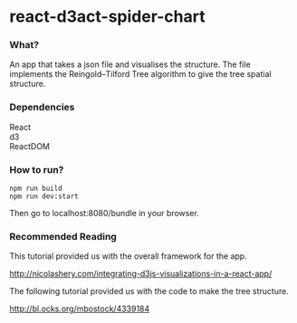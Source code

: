 # react-d3act-spider-chart

### What?

An app that takes a json file and visualises the structure. The file implements the Reingold–Tilford Tree algorithm to give the tree spatial structure.



### Dependencies

React  
d3  
ReactDOM

### How to run?

```
npm run build
npm run dev:start
```
Then go to localhost:8080/bundle in your browser.

### Recommended Reading

This tutorial provided us with the overall framework for the app.

http://nicolashery.com/integrating-d3js-visualizations-in-a-react-app/

The following tutorial provided us with the code to make the tree structure.

http://bl.ocks.org/mbostock/4339184
